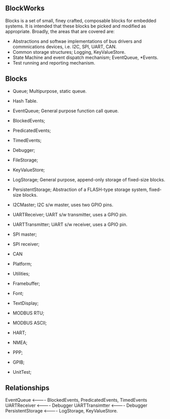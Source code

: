 

BlockWorks 
----------
Blocks is a set of small, finey crafted, composable blocks for embedded systems. It is intended that these blocks be
picked and modified as appropriate.
Broadly, the areas that are covered are:
- Abstractions and softwae implementations of bus drivers and commnications devices, i.e. I2C, SPI, UART, CAN.
- Common storage structures; Logging, KeyValueStore.
- State Machine and event dispatch mechanism; EventQueue, *Events.
- Test running and reporting mechanism.

Blocks
------

- Queue; Multipurpose, static queue.
- Hash Table.

- EventQueue; General purpose function call queue.
- BlockedEvents;
- PredicatedEvents;
- TimedEvents;

- Debugger;

- FileStorage;
- KeyValueStore;
- LogStorage; General purpose, append-only storage of fixed-size blocks.
- PersistentStorage; Abstraction of a FLASH-type storage system, fixed-size blocks.

- I2CMaster; I2C s/w master, uses two GPIO pins.
- UARTReceiver; UART s/w transmitter, uses a GPIO pin.
- UARTTransmitter; UART s/w receiver, uses a GPIO pin.
- SPI master;
- SPI receiver;
- CAN

- Platform;
- Utilities;

- Framebuffer;
- Font;
- TextDisplay;

- MODBUS RTU;
- MODBUS ASCII;
- HART;
- NMEA;
- PPP;
- GPIB;

- UnitTest;


Relationships
-------------


EventQueue          <---- BlockedEvents, PredicatedEvents, TimedEvents
UARTReceiver        <---- Debugger
UARTTransimtter     <---- Debugger
PersistentStorage   <---- LogStorage, KeyValueStore.




